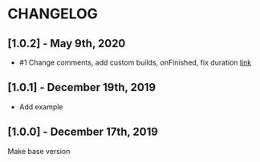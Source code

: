 # CHANGELOG

## [1.0.2] - May 9th, 2020

- #1 Change comments, add custom builds, onFinished, fix duration [link](https://github.com/DizoftTeam/simple_count_down/pull/1)


## [1.0.1] - December 19th, 2019

- Add example

## [1.0.0] - December 17th, 2019

Make base version